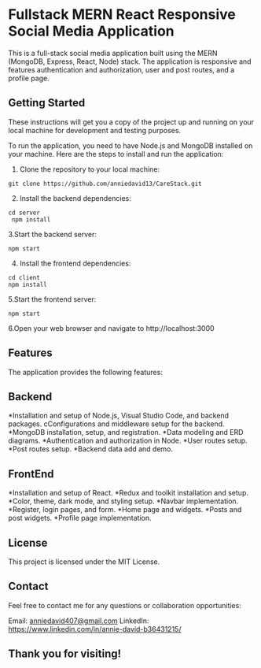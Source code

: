 # Fullstack MERN React Responsive Social Media Application
This is a full-stack social media application built using the MERN (MongoDB, Express, React, Node) stack. The application is responsive and features authentication and authorization, user and post routes, and a profile page.







## Getting Started



These instructions will get you a copy of the project up and running on your local machine for development and testing purposes.

To run the application, you need to have Node.js and MongoDB installed on your machine. Here are the steps to install and run the application:

1. Clone the repository to your local machine:
```
git clone https://github.com/anniedavid13/CareStack.git
```
2. Install the backend dependencies:
```
cd server
 npm install
```
3.Start the backend server:
```
npm start
```
4. Install the frontend dependencies:
```
cd client
npm install
```
5.Start the frontend server:
```
npm start
```
6.Open your web browser and navigate to http://localhost:3000


## Features

The application provides the following features:

## Backend
*Installation and setup of Node.js, Visual Studio Code, and backend packages.
cConfigurations and middleware setup for the backend.
*MongoDB installation, setup, and registration.
*Data modeling and ERD diagrams.
*Authentication and authorization in Node.
*User routes setup.
*Post routes setup.
*Backend data add and demo.

## FrontEnd
*Installation and setup of React.
*Redux and toolkit installation and setup.
*Color, theme, dark mode, and styling setup.
*Navbar implementation.
*Register, login pages, and form.
*Home page and widgets.
*Posts and post widgets.
*Profile page implementation.

## License
This project is licensed under the MIT License.


## Contact
Feel free to contact me for any questions or collaboration opportunities:

Email: anniedavid407@gmail.com
LinkedIn: https://www.linkedin.com/in/annie-david-b36431215/


## Thank you for visiting!



